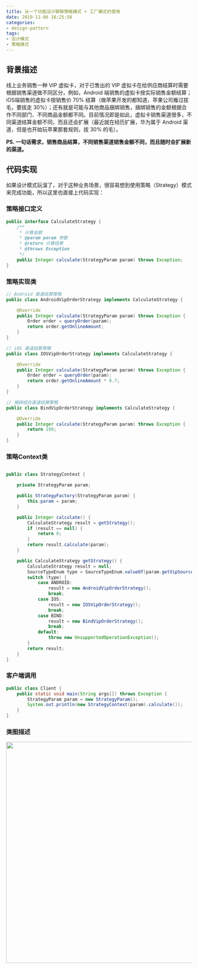 ```yaml
---
title: 从一个功能设计聊聊策略模式 + 工厂模式的使用
date: 2019-11-06 16:25:58
categories:
- design-pattern
tags:
- 设计模式
- 策略模式
---
```


## 背景描述
线上业务销售一种 VIP 虚拟卡，对于已售出的 VIP 虚拟卡在给供应商结算时需要根据销售渠道做不同区分，例如，Android 端销售的虚拟卡按实际销售金额结算；iOS端销售的虚拟卡按销售价 70% 结算（做苹果开发的都知道，苹果公司雁过拔毛，要拔走 30%）；还有就是可能与其他商品捆绑销售，捆绑销售的金额根据合作不同部门、不同商品金额都不同。目前情况即是如此，虚拟卡销售渠道很多，不同渠道结算金额不同，而且还会扩展（最近就在经历扩展，华为属于 Android 渠道，但是也开始玩苹果那套规则，拔 30% 的毛）。

**PS. 一句话需求，销售商品结算，不同销售渠道销售金额不同，而且随时会扩展新的渠道。**

## 代码实现
如果设计模式玩溜了，对于这种业务场景，很容易想到使用策略（Strategy）模式来完成功能，所以这里也直接上代码实现：

### 策略接口定义
```java
public interface CalculateStrategy {
    /**
     * 计算金额
     * @param param 参数
     * @return 计算结果
     * @throws Exception
     */
    public Integer calculate(StrategyParam param) throws Exception;
}
```
### 策略实现类
```java
// Android 渠道结算策略
public class AndroidVipOrderStrategy implements CalculateStrategy {

    @Override
    public Integer calculate(StrategyParam param) throws Exception {
        Order order = queryOrder(param);
        return order.getOnlineAmount;
    }
}

// iOS 渠道结算策略
public class IOSVipOrderStrategy implements CalculateStrategy {

    @Override
    public Integer calculate(StrategyParam param) throws Exception {
        Order order = queryOrder(param);
        return order.getOnlineAmount * 0.7;
    }
}

// 捆绑组合渠道结算策略
public class BindVipOrderStrategy implements CalculateStrategy {

    @Override
    public Integer calculate(StrategyParam param) throws Exception {
        return 199;
    }
}
```

### 策略Context类
```java

public class StrategyContext {

    private StrategyParam param;

    public StrategyFactory(StrategyParam param) {
        this.param = param;
    }

    public Integer calculate() {
        CalculateStrategy result = getStrategy();
        if (result == null) {
            return 0;
        }
        return result.calculate(param);
    }

    public CalculateStrategy getStrategy() {
        CalculateStrategy result = null;
        SourceTypeEnum type = SourceTypeEnum.valueOf(param.getVipSourceType());
        switch (type) {
            case ANDROID:
                result = new AndroidVipOrderStrategy();
                break;
            case IOS:
                result = new IOSVipOrderStrategy();
                break;
            case BIND:
                result = new BindVipOrderStrategy();
                break;
            default:
                throw new UnsupportedOperationException();
        }
        return result;
    }
}
```
### 客户端调用
```java
public class Client {
    public static void main(String args[]) throws Exception {
        StrategyParam param = new StrategyParam();
        System.out.println(new StrategyContext(param).calculate());
    }
}
```

### 类图描述
<img src="https://raw.githubusercontent.com/dongzl/dongzl.github.io/hexo/blog/source/images/Design_Pattern_Strategy_01.png" width="600px">